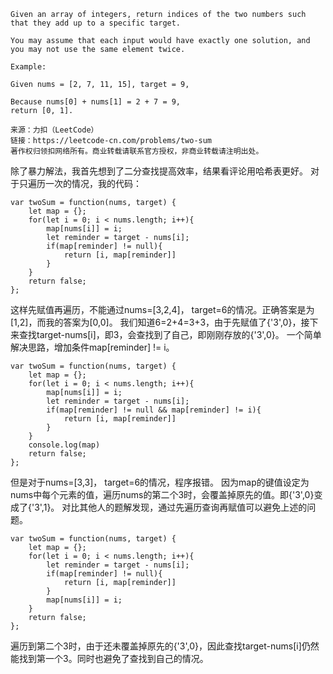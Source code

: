 ```
Given an array of integers, return indices of the two numbers such that they add up to a specific target.

You may assume that each input would have exactly one solution, and you may not use the same element twice.

Example:

Given nums = [2, 7, 11, 15], target = 9,

Because nums[0] + nums[1] = 2 + 7 = 9,
return [0, 1].

来源：力扣（LeetCode）
链接：https://leetcode-cn.com/problems/two-sum
著作权归领扣网络所有。商业转载请联系官方授权，非商业转载请注明出处。
```

除了暴力解法，我首先想到了二分查找提高效率，结果看评论用哈希表更好。
对于只遍历一次的情况，我的代码：
```
var twoSum = function(nums, target) {
    let map = {};
    for(let i = 0; i < nums.length; i++){
        map[nums[i]] = i;
        let reminder = target - nums[i];
        if(map[reminder] != null){
            return [i, map[reminder]]
        }
    }
    return false;    
};
```
这样先赋值再遍历，不能通过nums=[3,2,4]， target=6的情况。正确答案是为[1,2]，而我的答案为[0,0]。
我们知道6=2+4=3+3，由于先赋值了{'3',0}，接下来查找target-nums[i]，即3，会查找到了自己，即刚刚存放的{'3',0}。
一个简单解决思路，增加条件map[reminder] != i。
```
var twoSum = function(nums, target) {
    let map = {};
    for(let i = 0; i < nums.length; i++){
        map[nums[i]] = i;
        let reminder = target - nums[i];
        if(map[reminder] != null && map[reminder] != i){
            return [i, map[reminder]]
        }
    }
    console.log(map)
    return false;    
};
```
但是对于nums=[3,3]， target=6的情况，程序报错。
因为map的键值设定为nums中每个元素的值，遍历nums的第二个3时，会覆盖掉原先的值。即{'3',0}变成了{'3',1}。
对比其他人的题解发现，通过先遍历查询再赋值可以避免上述的问题。
```
var twoSum = function(nums, target) {
    let map = {};
    for(let i = 0; i < nums.length; i++){
        let reminder = target - nums[i];
        if(map[reminder] != null){
            return [i, map[reminder]]
        }
        map[nums[i]] = i;
    }
    return false;    
};
```
遍历到第二个3时，由于还未覆盖掉原先的{'3',0}，因此查找target-nums[i]仍然能找到第一个3。同时也避免了查找到自己的情况。
